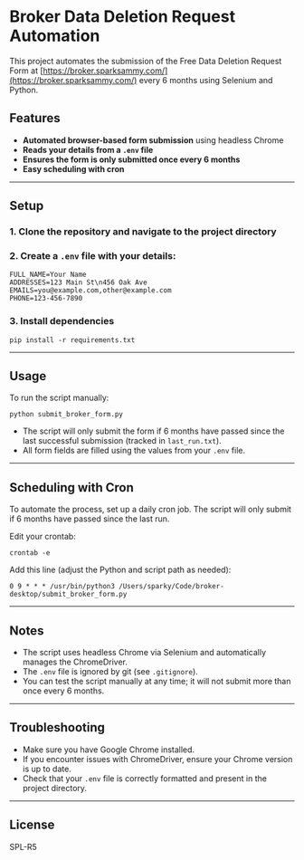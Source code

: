 # Broker Data Deletion Request Automation

This project automates the submission of the Free Data Deletion Request Form at [https://broker.sparksammy.com/](https://broker.sparksammy.com/) every 6 months using Selenium and Python.

## Features
- **Automated browser-based form submission** using headless Chrome
- **Reads your details from a `.env` file**
- **Ensures the form is only submitted once every 6 months**
- **Easy scheduling with cron**

---

## Setup

### 1. Clone the repository and navigate to the project directory

### 2. Create a `.env` file with your details:
```
FULL_NAME=Your Name
ADDRESSES=123 Main St\n456 Oak Ave
EMAILS=you@example.com,other@example.com
PHONE=123-456-7890
```

### 3. Install dependencies
```
pip install -r requirements.txt
```

---

## Usage

To run the script manually:
```
python submit_broker_form.py
```

- The script will only submit the form if 6 months have passed since the last successful submission (tracked in `last_run.txt`).
- All form fields are filled using the values from your `.env` file.

---

## Scheduling with Cron

To automate the process, set up a daily cron job. The script will only submit if 6 months have passed since the last run.

Edit your crontab:
```
crontab -e
```
Add this line (adjust the Python and script path as needed):
```
0 9 * * * /usr/bin/python3 /Users/sparky/Code/broker-desktop/submit_broker_form.py
```

---

## Notes
- The script uses headless Chrome via Selenium and automatically manages the ChromeDriver.
- The `.env` file is ignored by git (see `.gitignore`).
- You can test the script manually at any time; it will not submit more than once every 6 months.

---

## Troubleshooting
- Make sure you have Google Chrome installed.
- If you encounter issues with ChromeDriver, ensure your Chrome version is up to date.
- Check that your `.env` file is correctly formatted and present in the project directory.

---

## License
SPL-R5